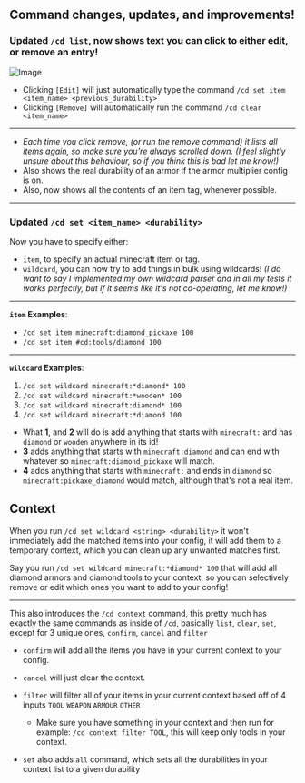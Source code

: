 ## Command changes, updates, and improvements!
### Updated `/cd list`, now shows text you can click to either edit, or remove an entry! 
![Image](https://i.ibb.co/khtPdpz/p-Iu-Azf-HLHm.png)
- Clicking `[Edit]` will just automatically type the command `/cd set item <item_name> <previous_durability>`
- Clicking `[Remove]` will automatically run the command `/cd clear <item_name>`

---

- *Each time you click remove, (or run the remove command) it lists all items again, so make sure you're always scrolled down. (I feel slightly unsure about this behaviour, so if you think this is bad let me know!)*
- Also shows the real durability of an armor if the armor multiplier config is on.
- Also, now shows all the contents of an item tag, whenever possible.

---
### Updated `/cd set <item_name> <durability>`
Now you have to specify either:
  - `item`, to specify an actual minecraft item or tag.
  - `wildcard`, you can now try to add things in bulk using wildcards! _(I do want to say I implemented my own wildcard parser and in all my tests it works perfectly, but if it seems like it's not co-operating, let me know!)_

---

**`item` Examples**:
- `/cd set item minecraft:diamond_pickaxe 100`
- `/cd set item #cd:tools/diamond 100`

---

**`wildcard` Examples**:
1. `/cd set wildcard minecraft:*diamond* 100`
2. `/cd set wildcard minecraft:*wooden* 100`
3. `/cd set wildcard minecraft:diamond* 100`
4. `/cd set wildcard minecraft:*diamond 100`

- What **1**, and **2**  will do is add anything that starts with `minecraft:` and has `diamond` or `wooden` anywhere in its id!
- **3** adds anything that starts with `minecraft:diamond` and can end with whatever so `minecraft:diamond_pickaxe` will match.
- **4** adds anything that starts with `minecraft:` and ends in `diamond` so `minecraft:pickaxe_diamond` would match, although that's not a real item.

## Context
When you run `/cd set wildcard <string> <durability>` it won't immediately add the matched items into your config, it will add them to a temporary context, which you can clean up any unwanted matches first.

Say you run `/cd set wildcard minecraft:*diamond* 100` that will add all diamond armors and diamond tools to your context, so you can selectively remove or edit which ones you want to add to your config!

---

This also introduces the `/cd context` command, this pretty much has exactly the same commands as inside of `/cd`, basically `list`, `clear`, `set`, except for 3 unique ones, `confirm`, `cancel` and `filter`

- `confirm` will add all the items you have in your current context to your config.
- `cancel` will just clear the context.
- `filter` will filter all of your items in your current context based off of 4 inputs `TOOL` `WEAPON` `ARMOUR` `OTHER`
  - Make sure you have something in your context and then run for example: `/cd context filter TOOL`, this will keep only tools in your context.

- `set` also adds `all` command, which sets all the durabilities in your context list to a given durability